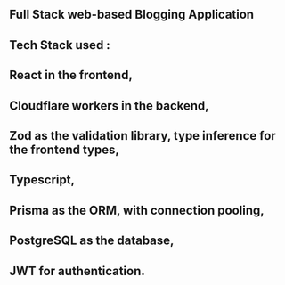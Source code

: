 ## Full Stack web-based Blogging Application 
## Tech Stack used : 
## React in the frontend,
## Cloudflare workers in the backend,
## Zod as the validation library, type inference for the frontend types,
## Typescript,
## Prisma as the ORM, with connection pooling,
## PostgreSQL as the database,
## JWT for authentication.
 
